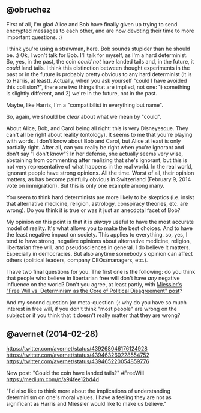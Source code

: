 ## @obruchez

First of all, I'm glad Alice and Bob have finally given up trying to send encrypted messages to each other, and are now devoting their time to more important questions. :)

I think you're using a strawman, here. Bob sounds stupider than he should be. :) Ok, I won't talk for Bob. I'll talk for myself, as I'm a hard determinist. So, yes, in the past, the coin *could not* have landed tails and, in the future, it *could* land tails. I think this distinction between thought experiments in the past or in the future is probably pretty obvious to any hard determinist (it is to Harris, at least). Actually, when you ask yourself "could I have avoided this collision?", there are two things that are implied, not one: 1) something is slightly different, and 2) we're in the future, not in the past.

Maybe, like Harris, I'm a "compatibilist in everything but name".

So, again, we should be *clear* about what we mean by "could".

About Alice, Bob, and Carol being all right: this is very Disneyesque. They can't all be right about reality (ontology). It seems to me that you're playing with words. I don't know about Bob and Carol, but Alice at least is only partially right. After all, can you really be right when you're ignorant and don't say "I don't know"? In her defense, she actually seems very wise, abstaining from commenting after realizing that she's ignorant, but this is not very representative of what happens in the real world. In the real world, ignorant people have strong opinions. All the time. Worst of all, their opinion matters, as has become painfully obvious in Switzerland (February 9, 2014 vote on immigration). But this is only one example among many.

You seem to think hard determinists are more likely to be skeptics (i.e. insist that alternative medicine, religion, astrology, conspiracy theories, etc. are wrong). Do you think it is true or was it just an anecdotal facet of Bob?

My opinion on this point is that it is *always* useful to have the most accurate model of reality. It's what allows you to make the best choices. And to have the least negative impact on society. This applies to everything, so, yes, I tend to have strong, negative opinions about alternative medicine, religion, libertarian free will, and pseudosciences in general. I do believe it matters. Especially in democracies. But also anytime somebody's opinion can affect others (political leaders, company CEOs/managers, etc.).

I have two final questions for you. The first one is the following: do you think that people who believe in libertarian free will don't have *any* negative influence on the world? Don't you agree, at least partly, with [Miessler's "Free Will vs. Determinism as the Core of Political Disagreement" post](http://www.danielmiessler.com/blog/free-will-vs-determinism-as-the-core-of-political-disagreement)?

And my second question (or meta-question :): why do you have so much interest in free will, if you don't think "most people" are wrong on the subject or if you think that it doesn't really matter that they are wrong?

## @avernet (2014-02-28)

https://twitter.com/avernet/status/439268046176124928
https://twitter.com/avernet/status/439463260228554752
https://twitter.com/avernet/status/439465220054859776

New post: "Could the coin have landed tails?" #FreeWill https://medium.com/p/a94fee12bd4d 

"I'd also like to think more about the implications of understanding determinism on one's moral values. I have a feeling they are not as significant as Harris and Miessler would like to make us believe."
